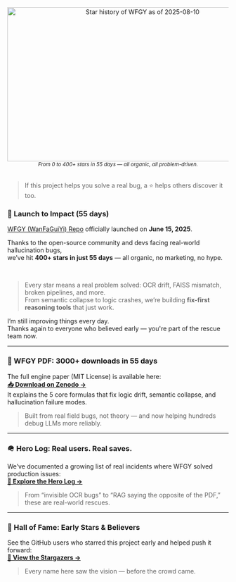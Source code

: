 <div align="center">
  <img 
    src="https://github.com/user-attachments/assets/20b1c94b-8262-412a-9010-dfa4fc322aee" 
    width="600" 
    height="350" 
    alt="Star history of WFGY as of 2025-08-10"
  >
  <br />
  <sub><em>From 0 to 400+ stars in 55 days — all organic, all problem-driven.</em></sub>
</div>

<br>

> If this project helps you solve a real bug, a ⭐ helps others discover it too.


### 🚀 Launch to Impact (55 days)

[WFGY (WanFaGuiYi) Repo](https://github.com/onestardao/WFGY) officially launched on **June 15, 2025**.

Thanks to the open-source community and devs facing real-world hallucination bugs,  
we’ve hit **400+ stars in just 55 days** — all organic, no marketing, no hype.

<br>

> Every star means a real problem solved: OCR drift, FAISS mismatch, broken pipelines, and more.  
> From semantic collapse to logic crashes, we’re building **fix-first reasoning tools** that just work.

I’m still improving things every day.  
Thanks again to everyone who believed early — you're part of the rescue team now.


---

### 📄 WFGY PDF: 3000+ downloads in 55 days  
The full engine paper (MIT License) is available here:  
**[📥 Download on Zenodo →](https://zenodo.org/records/15630969)**  
It explains the 5 core formulas that fix logic drift, semantic collapse, and hallucination failure modes.  
> Built from real field bugs, not theory — and now helping hundreds debug LLMs more reliably.

---

### 🪖 Hero Log: Real users. Real saves.  
We’ve documented a growing list of real incidents where WFGY solved production issues:  
**[🧭 Explore the Hero Log →](https://github.com/onestardao/WFGY/discussions/10)**  
> From “invisible OCR bugs” to “RAG saying the opposite of the PDF,” these are real-world rescues.

---

### 🏅 Hall of Fame: Early Stars & Believers  
See the GitHub users who starred this project early and helped push it forward:  
**[🌟 View the Stargazers →](https://github.com/onestardao/WFGY/tree/main/stargazers)**  
> Every name here saw the vision — before the crowd came.
